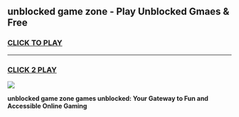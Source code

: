 
## unblocked game zone - Play Unblocked Gmaes & Free
<h3>
<a href="https://premium.freeplayer.one?title=unblocked_game_zone&ref=19F">CLICK TO PLAY</a></h3>
<hr>

<h3>
<a href="https://premium.freeplayer.one?title=unblocked_game_zone&ref=19F">CLICK 2 PLAY</a>
  
</h3>

<a href="https://premium.freeplayer.one?title=unblocked_game_zone&ref=19F/"><img src="https://clearcache.store/games.png"></a>


**unblocked game zone games unblocked: Your Gateway to Fun and Accessible Online Gaming**
